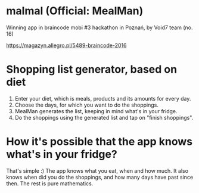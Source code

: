# malmal (Official: MealMan)
Winning app in braincode mobi #3 hackathon in Poznań, by Void7 team (no. 16)

https://magazyn.allegro.pl/5489-braincode-2016

# Shopping list generator, based on diet

1. Enter your diet, which is meals, products and its amounts for every day.
2. Choose the days, for which you want to do the shoppings.
3. MealMan generates the list, keeping in mind what's in your fridge.
4. Do the shoppings using the generated list and tap on "finish shoppings".

# How it's possible that the app knows what's in your fridge?

That's simple :) The app knows what you eat, when and how much.
It also knows when did you do the shoppings, and how many days have past
since then. The rest is pure mathematics.
